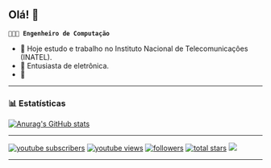 ## Olá!   👋

**`👩🏻‍💻 Engenheiro de Computação`**

- 🔭 Hoje estudo e trabalho no Instituto Nacional de Telecomunicaçôes (INATEL).
- 🌱 Entusiasta de eletrônica. 
- 💬 

---

### 📊 Estatísticas

[![Anurag's GitHub stats](https://github-readme-stats.vercel.app/api?username=rafamagsINTL&theme=shades-of-purple)](https://github.com/anuraghazra/github-readme-stats)

---
 
<p align="left">
      <a href="https://www.youtube.com/@itzfeelz9961?sub_confirmation=1">
         <img alt="youtube subscribers" title="Subscribe to my YouTube channel" src="https://custom-icon-badges.demolab.com/youtube/channel/subscribers/UC2WHjPDvbE6O328n17ZGcfg?color=%23E05D44&label=SUBSCRIBE&logo=video&logoColor=white&style=for-the-badge&labelColor=CE4630"/></a> 
      <a href="https://www.youtube.com/@itzfeelz9961">
         <img alt="youtube views" title="YouTube views" src="https://custom-icon-badges.demolab.com/youtube/channel/views/UC2WHjPDvbE6O328n17ZGcfg?color=%23E1AD0E&logo=eye&logoColor=white&style=for-the-badge&labelColor=C79600"/></a> 
      <a href="https://github.com/rafamagsINTL?tab=followers">
         <img alt="followers" title="Follow me on Github" src="https://custom-icon-badges.demolab.com/github/followers/rafamagsINTL?color=236ad3&labelColor=1155ba&style=for-the-badge&logo=person-add&label=Follow&logoColor=white"/></a>
      <a href="https://github.com/rafamagsINTL?tab=repositories&sort=stargazers">
         <img alt="total stars" title="Total stars on GitHub" src="https://custom-icon-badges.demolab.com/github/stars/rafamagsINTL?color=55960c&style=for-the-badge&labelColor=488207&logo=star"/></a>
      <a href="https://www.linkedin.com/in/rafa-magalhães-57591b34a" target="_blank"><img src="https://img.shields.io/badge/-LinkedIn-%230077B5?style=for-the-badge&logo=linkedin&logoColor=white" target="_blank"></a>
   </p>

   ---
